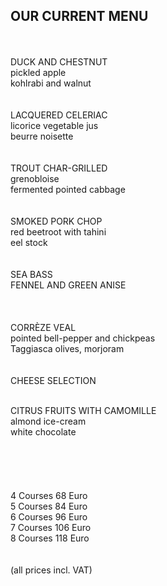 ## OUR CURRENT MENU
<br>
<br>
DUCK AND CHESTNUT<br>
pickled apple<br>
kohlrabi and walnut<br>
<br>
<br>
LACQUERED CELERIAC<br>
licorice vegetable jus<br>
beurre noisette<br>
<br>
<br>
TROUT CHAR-GRILLED<br>
grenobloise<br>
fermented pointed cabbage<br>
<br>
<br>
SMOKED PORK CHOP<br>
red beetroot with tahini<br>
eel stock<br>
<br>
<br>
SEA BASS<br>
FENNEL AND GREEN ANISE<br>
<br>
<br>
<br>
CORRÈZE VEAL<br>
pointed bell-pepper and chickpeas<br>
Taggiasca olives, morjoram<br>
<br>
<br>
CHEESE SELECTION<br>
<br>

CITRUS FRUITS WITH CAMOMILLE<br>
almond ice-cream<br>
white chocolate<br>
<br>
<br>
<br>
<br>   
4 Courses 68 Euro  
5 Courses 84 Euro  
6 Courses 96 Euro  
7 Courses 106 Euro  
8 Courses 118 Euro  
<br>
<br>
(all prices incl. VAT)

